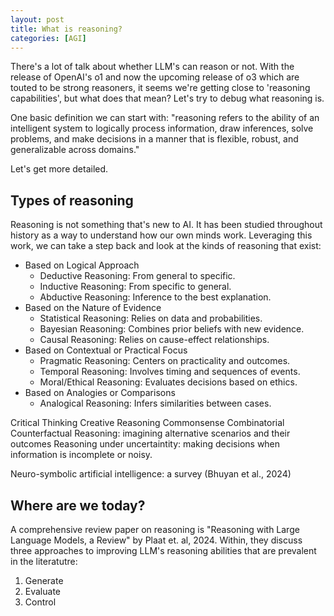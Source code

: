 ```yaml
---
layout: post
title: What is reasoning?
categories: [AGI]
---
```


There's a lot of talk about whether LLM's can reason or not. With the release of OpenAI's o1 and now the upcoming release of o3 which are touted to be strong reasoners, it seems we're getting close to 'reasoning capabilities', but what does that mean? Let's try to debug what reasoning is.

One basic definition we can start with: "reasoning refers to the ability of an intelligent system to logically process information, draw inferences, solve problems, and make decisions in a manner that is flexible, robust, and generalizable across domains." 

Let's get more detailed.

## Types of reasoning 
Reasoning is not something that's new to AI. It has been studied throughout history as a way to understand how our own minds work. Leveraging this work, we can take a step back and look at the kinds of reasoning that exist:

- Based on Logical Approach
    - Deductive Reasoning: From general to specific.
    - Inductive Reasoning: From specific to general.
    - Abductive Reasoning: Inference to the best explanation.
- Based on the Nature of Evidence
    - Statistical Reasoning: Relies on data and probabilities.
    - Bayesian Reasoning: Combines prior beliefs with new evidence.
    - Causal Reasoning: Relies on cause-effect relationships.
- Based on Contextual or Practical Focus
    - Pragmatic Reasoning: Centers on practicality and outcomes.
    - Temporal Reasoning: Involves timing and sequences of events.
    - Moral/Ethical Reasoning: Evaluates decisions based on ethics.
- Based on Analogies or Comparisons
    - Analogical Reasoning: Infers similarities between cases.

Critical Thinking
Creative Reasoning
Commonsense
Combinatorial
Counterfactual Reasoning: imagining alternative scenarios and their outcomes
Reasoning under uncertaintity: making decisions when information is incomplete or noisy.

Neuro-symbolic artificial intelligence: a survey (Bhuyan et al., 2024)


## Where are we today?

A comprehensive review paper on reasoning is "Reasoning with Large Language Models, a Review" by Plaat et. al, 2024. Within, they discuss three approaches to improving LLM's reasoning abilities that are prevalent in the literatutre:
1. Generate
2. Evaluate
3. Control 
